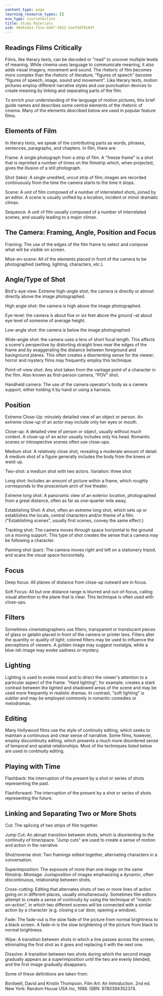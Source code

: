 ```yaml
---
content_type: page
learning_resource_types: []
ocw_type: CourseSection
title: Study Materials
uid: 40e6c6e1-f31e-da07-5652-2aefddf0184f
---
```


Readings Films Critically
-------------------------

Films, like literary texts, can be decoded or "read" to uncover multiple levels of meaning. While cinema uses language to communicate meaning, it also adds visual imagery, movement and sound. The rhetoric of film becomes more complex than the rhetoric of literature; "figures of speech" become "figures of speech, image, sound and movement". Like literary texts, motion pictures employ different narrative styles and use punctuation devices to create meaning by linking and separating parts of the film.

To enrich your understanding of the language of motion pictures, this brief guide names and describes some central elements of the rhetoric of cinema. Many of the elements described below are used in popular feature films.

Elements of Film
----------------

In literary texts, we speak of the contributing parts as words, phrases, sentences, paragraphs, and chapters. In film, there are:

Frame: A single photograph from a strip of film. A "freeze frame" is a shot that is reprinted a number of times on the filmstrip which, when projected, gives the illusion of a still photograph.

Shot (take): A single unedited, uncut strip of film; images are recorded continuously from the time the camera starts to the time it stops.

Scene: A unit of film composed of a number of interrelated shots, joined by an editor. A scene is usually unified by a location, incident or minor dramatic climax.

Sequence: A unit of film usually composed of a number of interrelated scenes, and usually leading to a major climax.

The Camera: Framing, Angle, Position and Focus
----------------------------------------------

Framing: The use of the edges of the film frame to select and compose what will be visible on screen.

Mise-en-scene: All of the elements placed in front of the camera to be photographed (setting, lighting, characters, etc.).

Angle/Type of Shot
------------------

Bird's-eye view: Extreme high-angle shot; the camera is directly or almost directly above the image photographed.

High angle shot: the camera is high above the image photographed.

Eye-level: the camera is about five or six feet above the ground –at about eye level of someone of average height.

Low-angle shot: the camera is below the image photographed.

Wide-angle shot: the camera uses a lens of short focal length. This affects a scene's perspective by distorting straight lines near the edges of the frame and by exaggerating the distance between foreground and background planes. This often creates a disorienting sense for the viewer; horror and mystery films may frequently employ this technique.

Point-of-view shot: Any shot taken from the vantage point of a character in the film. Also known as first-person camera, "POV" shot.

Handheld camera: The use of the camera operator's body as a camera support, either holding it by hand or using a harness.

Position
--------

Extreme Close-Up: minutely detailed view of an object or person. An extreme close-up of an actor may include only her eyes or mouth.

Close-up: A detailed view of person or object, usually without much context. A close-up of an actor usually includes only his head. Romantic scenes or introspective scenes often use close-ups.

Medium shot: A relatively close shot, revealing a moderate amount of detail. A medium shot of a figure generally includes the body from the knees or waist up.

Two-shot: a medium shot with two actors. Variation: three shot

Long shot: Includes an amount of picture within a frame, which roughly corresponds to the proscenium arch of live theater.

Extreme long shot: A panoramic view of an exterior location, photographed from a great distance, often as far as one-quarter mile away.

Establishing Shot: A shot, often an extreme long shot, which sets up or establishes the locale, central characters and/or theme of a film. ("Establishing scenes", usually first scenes, convey the same effect.)

Tracking shot: The camera moves through space horizontal to the ground on a moving support. This type of shot creates the sense that a camera may be following a character.

Panning shot (pan): The camera moves right and left on a stationery tripod, and scans the visual space horizontally.

Focus
-----

Deep focus: All planes of distance from close-up outward are in focus.

Soft Focus: All but one distance range is blurred and out-of-focus, calling visual attention to the plane that is clear. This technique is often used with close-ups.

Filters
-------

Sometimes cinematographers use filters, transparent or translucent pieces of glass or gelatin placed in front of the camera or printer lens. Filters alter the quantity or quality of light; colored filters may be used to influence the perceptions of viewers. A golden image may suggest nostalgia, while a blue-ish image may evoke sadness or mystery.

Lighting
--------

Lighting is used to evoke mood and to direct the viewer's attention to a particular aspect of the frame. "Hard lighting", for example, creates a stark contrast between the lighted and shadowed areas of the scene and may be used more frequently in realistic dramas. In contrast, "soft lighting" is subtler and may be employed commonly in romantic comedies or melodramas.

Editing
-------

Many Hollywood films use the style of continuity editing, which seeks to maintain a continuous and clear sense of narrative. Some films, however, employ discontinuity editing, which presents a much more disordered sense of temporal and spatial relationships. Most of the techniques listed below are used in continuity editing.

Playing with Time
-----------------

Flashback: the interruption of the present by a shot or series of shots representing the past.

Flashforward: The interruption of the present by a shot or series of shots representing the future.

Linking and Separating Two or More Shots
----------------------------------------

Cut: The splicing of two strips of film together.

Jump Cut: An abrupt transition between shots, which is disorienting to the continuity of time/space. "Jump cuts" are used to create a sense of motion and action in the narrative.

Shot/reverse shot: Two framings edited together, alternating characters in a conversation.

Superimposition: The exposure of more than one image on the same filmstrip. Montage: Juxtaposition of images emphasizing a dynamic, often discontinuous, relationship between shots.

Cross-cutting: Editing that alternates shots of two or more lines of action going on in different places, usually simultaneously. Sometimes film editors attempt to create a sense of continuity by using the technique of "match-on-action", in which two different scenes will be connected with a similar action by a character (e.g. closing a car door, opening a window).

Fade: The fade-out is the slow fade of the picture from normal brightness to a black screen. A fade-in is the slow brightening of the picture from black to normal brightness.

Wipe: A transition between shots in which a line passes across the screen, eliminating the first shot as it goes and replacing it with the next one.

Dissolve: A transition between two shots during which the second image gradually appears as a superimposition until the two are evenly blended, and the first image gradually disappears.

Some of these definitions are taken from:

Bordwell, David and Kristin Thompson. _Film Art: An Introduction_. 2nd ed. New York: Random House USA Inc, 1988. ISBN: 9780394352374.